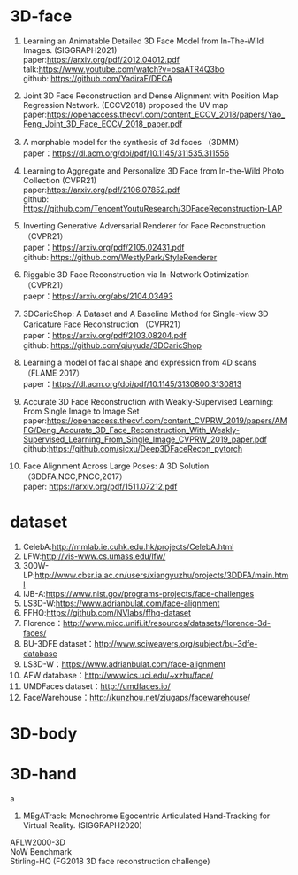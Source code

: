 # 3D-face

1. Learning an Animatable Detailed 3D Face Model from In-The-Wild Images.  (SIGGRAPH2021)  
paper:https://arxiv.org/pdf/2012.04012.pdf  
talk:https://www.youtube.com/watch?v=osaATR4Q3bo  
github: https://github.com/YadiraF/DECA  



2. Joint 3D Face Reconstruction and Dense Alignment with Position Map Regression Network. (ECCV2018) proposed the UV map
paper:https://openaccess.thecvf.com/content_ECCV_2018/papers/Yao_Feng_Joint_3D_Face_ECCV_2018_paper.pdf  
3. A morphable model for the synthesis of 3d faces （3DMM）  
paper：https://dl.acm.org/doi/pdf/10.1145/311535.311556  
4. Learning to Aggregate and Personalize 3D Face from In-the-Wild Photo Collection (CVPR21)  
paper:https://arxiv.org/pdf/2106.07852.pdf  
github: https://github.com/TencentYoutuResearch/3DFaceReconstruction-LAP  
5. Inverting Generative Adversarial Renderer for Face Reconstruction （CVPR21）  
paper：https://arxiv.org/pdf/2105.02431.pdf    
github: https://github.com/WestlyPark/StyleRenderer    
6. Riggable 3D Face Reconstruction via In-Network Optimization （CVPR21）  
paepr：https://arxiv.org/abs/2104.03493  
7. 3DCaricShop: A Dataset and A Baseline Method for Single-view 3D Caricature Face Reconstruction （CVPR21）   
paper：https://arxiv.org/pdf/2103.08204.pdf  
github: https://github.com/qiuyuda/3DCaricShop
8. Learning a model of facial shape and expression from 4D scans （FLAME 2017）  
paper：https://dl.acm.org/doi/pdf/10.1145/3130800.3130813   
9. Accurate 3D Face Reconstruction with Weakly-Supervised Learning:
From Single Image to Image Set  
paper:https://openaccess.thecvf.com/content_CVPRW_2019/papers/AMFG/Deng_Accurate_3D_Face_Reconstruction_With_Weakly-Supervised_Learning_From_Single_Image_CVPRW_2019_paper.pdf  
github:https://github.com/sicxu/Deep3DFaceRecon_pytorch
10. Face Alignment Across Large Poses: A 3D Solution （3DDFA,NCC,PNCC,2017）  
paper: https://arxiv.org/pdf/1511.07212.pdf


# dataset 
 
1. CelebA:http://mmlab.ie.cuhk.edu.hk/projects/CelebA.html  
2. LFW:http://vis-www.cs.umass.edu/lfw/  
3. 300W-LP:http://www.cbsr.ia.ac.cn/users/xiangyuzhu/projects/3DDFA/main.html  
4. IJB-A:https://www.nist.gov/programs-projects/face-challenges  
5. LS3D-W:https://www.adrianbulat.com/face-alignment  
6. FFHQ:https://github.com/NVlabs/ffhq-dataset  
7. Florence：http://www.micc.unifi.it/resources/datasets/florence-3d-faces/  
8. BU-3DFE dataset：http://www.sciweavers.org/subject/bu-3dfe-database  
9. LS3D-W：https://www.adrianbulat.com/face-alignment  
10. AFW database：http://www.ics.uci.edu/~xzhu/face/  
11. UMDFaces dataset：http://umdfaces.io/  
12. FaceWarehouse：http://kunzhou.net/zjugaps/facewarehouse/ 
# 3D-body 
# 3D-hand

a
1. MEgATrack: Monochrome Egocentric Articulated Hand-Tracking for Virtual Reality. (SIGGRAPH2020)  


 
AFLW2000-3D  
NoW Benchmark  
Stirling-HQ (FG2018 3D face reconstruction challenge)  
